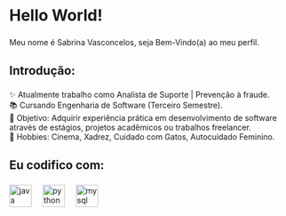 <h1 align="left">Hello World!</h1>

###

<p align="left">Meu nome é Sabrina Vasconcelos, seja Bem-Vindo(a) ao meu perfil.</p>

###

<h2 align="left">Introdução:</h2>

###

<p align="left">✨ Atualmente trabalho como Analista de Suporte | Prevenção à fraude.<br>📚 Cursando Engenharia de Software (Terceiro Semestre).<br>🎯 Objetivo: Adquirir experiência prática em desenvolvimento de software através de estágios, projetos acadêmicos ou trabalhos freelancer.<br>🎲 Hobbies: Cinema, Xadrez, Cuidado com Gatos, Autocuidado Feminino.</p>

###

<h2 align="left">Eu codifico com:</h2>

###

<div align="left">
  <img src="https://cdn.jsdelivr.net/gh/devicons/devicon/icons/java/java-original.svg" height="40" alt="java logo"  />
  <img width="12" />
  <img src="https://cdn.jsdelivr.net/gh/devicons/devicon/icons/python/python-original.svg" height="40" alt="python logo"  />
  <img width="12" />
  <img src="https://cdn.jsdelivr.net/gh/devicons/devicon/icons/mysql/mysql-original.svg" height="40" alt="mysql logo"  />
</div>

###
